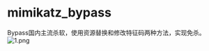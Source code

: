 # mimikatz_bypass
Bypass国内主流杀软，使用资源替换和修改特征码两种方法，实现免杀。
![1.png](https://github.com/wangfly-me/mimikatz_bypass/blob/master/images/1.png)
